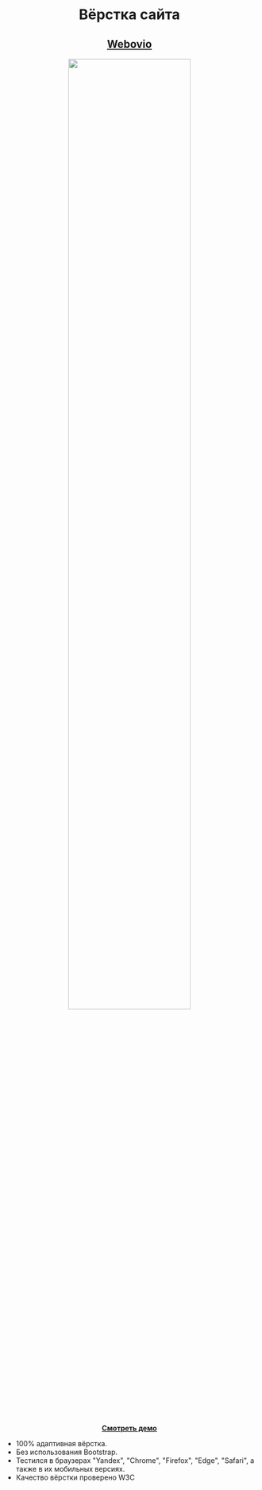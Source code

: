 <h1 align="center">Вёрстка сайта</h1>
<h2 align="center"><a href="https://sergeybespyatov.github.io/demo-2" target="_blank">Webovio</a></h2>
<p align="center"><img width="70%" src="https://github.com/sergeybespyatov/webovio/blob/main/screenshot.jpg"></p>
<p align="center"><strong><a href="https://sergeybespyatov.github.io/demo-2" target="_blank">Смотреть демо</a></strong></p>

- 100% адаптивная вёрстка.
- Без использования Bootstrap.
- Тестился в браузерах "Yandex", "Chrome", "Firefox", "Edge", "Safari", а также в их мобильных версиях.
- Качество вёрстки проверено W3C
